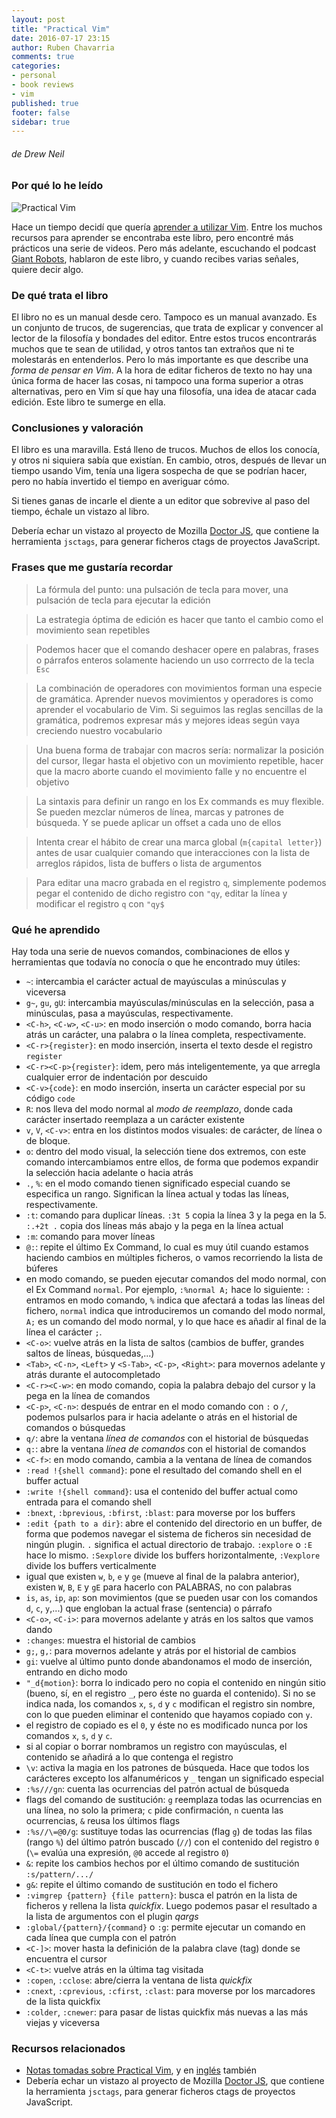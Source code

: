 ```yaml
---
layout: post
title: "Practical Vim"
date: 2016-07-17 23:15
author: Ruben Chavarria
comments: true
categories: 
- personal
- book reviews
- vim
published: true
footer: false
sidebar: true
---
```


###### de Drew Neil

### Por qué lo he leído

![Practical Vim](https://raw.githubusercontent.com/rchavarria/blog-post-incubator/master/published-book-notes/img/practical-vim.jpg)

Hace un tiempo decidí que quería [aprender a utilizar Vim]. Entre los muchos
recursos para aprender se encontraba este libro, pero encontré más prácticos
una serie de videos. Pero más adelante, escuchando el podcast [Giant Robots],
hablaron de este libro, y cuando recibes varias señales, quiere decir algo.

<!-- more -->

### De qué trata el libro

El libro no es un manual desde cero. Tampoco es un manual avanzado. Es un
conjunto de trucos, de sugerencias, que trata de explicar y convencer al lector
de la filosofía y bondades del editor. Entre estos trucos encontrarás muchos
que te sean de utilidad, y otros tantos tan extraños que ni te molestarás en
entenderlos. Pero lo más importante es que describe una *forma de pensar en
Vim*. A la hora de editar ficheros de texto no hay una única forma de hacer las
cosas, ni tampoco una forma superior a otras alternativas, pero en Vim sí que
hay una filosofía, una idea de atacar cada edición. Este libro te sumerge en
ella.

### Conclusiones y valoración

El libro es una maravilla. Está lleno de trucos. Muchos de ellos los conocía, y
otros ni siquiera sabía que existían. En cambio, otros, después de llevar un
tiempo usando Vim, tenía una ligera sospecha de que se podrían hacer, pero no
había invertido el tiempo en averiguar cómo.

Si tienes ganas de incarle el diente a un editor que sobrevive al paso del
tiempo, échale un vistazo al libro.

Debería echar un vistazo al proyecto de Mozilla [Doctor JS], que contiene la
herramienta `jsctags`, para generar ficheros ctags de proyectos JavaScript.

### Frases que me gustaría recordar

> La fórmula del punto: una pulsación de tecla para mover, una pulsación de
> tecla para ejecutar la edición

<!-- -->

> La estrategia óptima de edición es hacer que tanto el cambio como el
> movimiento sean repetibles

<!-- -->

> Podemos hacer que el comando deshacer opere en palabras, frases o párrafos
> enteros solamente haciendo un uso corrrecto de la tecla `Esc`

<!-- -->

> La combinación de operadores con movimientos forman una especie de gramática.
> Aprender nuevos movimientos y operadores is como aprender el vocabulario de
> Vim. Si seguimos las reglas sencillas de la gramática, podremos expresar más
> y mejores ideas según vaya creciendo nuestro vocabulario

<!-- -->

> Una buena forma de trabajar con macros sería: normalizar la posición del
> cursor, llegar hasta el objetivo con un movimiento repetible, hacer que la
> macro aborte cuando el movimiento falle y no encuentre el objetivo

<!-- -->

> La sintaxis para definir un rango en los Ex commands es muy flexible. Se
> pueden mezclar números de línea, marcas y patrones de búsqueda. Y se puede
> aplicar un offset a cada uno de ellos

<!-- -->

> Intenta crear el hábito de crear una marca global (`m{capital letter}`) antes
> de usar cualquier comando que interacciones con la lista de arreglos rápidos,
> lista de buffers o lista de argumentos

<!-- -->

> Para editar una macro grabada en el registro `q`, simplemente podemos pegar
> el contenido de dicho registro con `"qy`, editar la línea y modificar el
> registro `q` con `"qy$`

### Qué he aprendido

Hay toda una serie de nuevos comandos, combinaciones de ellos y herramientas
que todavía no conocía o que he encontrado muy útiles:

- `~`: intercambia el carácter actual de mayúsculas a minúsculas y viceversa
- `g~`, `gu`, `gU`: intercambia mayúsculas/minúsculas en la selección, pasa a minúsculas, pasa a mayúsculas, respectivamente.
- `<C-h>`, `<C-w>`, `<C-u>`: en modo inserción o modo comando, borra hacia atrás un carácter, una palabra o la línea completa, respectivamente.
- `<C-r>{register}`: en modo inserción, inserta el texto desde el registro `register`
- `<C-r><C-p>{register}`: idem, pero más inteligentemente, ya que arregla cualquier error de indentación por descuido
- `<C-v>{code}`: en modo inserción, inserta un carácter especial por su código `code`
- `R`: nos lleva del modo normal al *modo de reemplazo*, donde cada carácter insertado reemplaza a un carácter existente
- `v`, `V`, `<C-v>`: entra en los distintos modos visuales: de carácter, de línea o de bloque.
- `o`: dentro del modo visual, la selección tiene dos extremos, con este comando intercambiamos entre ellos, de forma que podemos expandir la selección hacia adelante o hacia atrás
- `.`, `%`: en el modo comando tienen significado especial cuando se especifica un rango. Significan la línea actual y todas las líneas, respectivamente.
- `:t`: comando para duplicar líneas. `:3t 5` copia la línea 3 y la pega en la 5. `:.+2t .` copia dos líneas más abajo y la pega en la línea actual
- `:m`: comando para mover líneas
- `@:`: repite el último Ex Command, lo cual es muy útil cuando estamos haciendo cambios en múltiples ficheros, o vamos recorriendo la lista de búferes
- en modo comando, se pueden ejecutar comandos del modo normal, con el Ex Command `normal`. Por ejemplo, `:%normal A;` hace lo siguiente: `:` entramos en modo comando, `%` indica que afectará a todas las líneas del fichero, `normal` indica que introduciremos un comando del modo normal, `A;` es un comando del modo normal, y lo que hace es añadir al final de la línea el carácter `;`.
- `<C-o>`: vuelve atrás en la lista de saltos (cambios de buffer, grandes saltos de líneas, búsquedas,...)
- `<Tab>`, `<C-n>`, `<Left>` y `<S-Tab>`, `<C-p>`, `<Right>`: para movernos adelante y atrás durante el autocompletado
- `<C-r><C-w>`: en modo comando, copia la palabra debajo del cursor y la pega en la línea de comandos
- `<C-p>`, `<C-n>`: después de entrar en el modo comando con `:` o `/`, podemos pulsarlos para ir hacia adelante o atrás en el historial de comandos o búsquedas
- `q/`: abre la ventana *línea de comandos* con el historial de búsquedas
- `q:`: abre la ventana *línea de comandos* con el historial de comandos
- `<C-f>`: en modo comando, cambia a la ventana de línea de comandos
- `:read !{shell command}`: pone el resultado del comando shell en el buffer actual
- `:write !{shell command}`: usa el contenido del buffer actual como entrada para el comando shell
- `:bnext`, `:bprevious`, `:bfirst`, `:blast`: para moverse por los buffers
- `:edit {path to a dir}`: abre el contenido del directorio en un buffer, de forma que podemos navegar el sistema de ficheros sin necesidad de ningún plugin. `.` significa el actual directorio de trabajo. `:explore` o `:E` hace lo mismo. `:Sexplore` divide los buffers horizontalmente, `:Vexplore` divide los buffers verticalmente
- igual que existen `w`, `b`, `e` y `ge` (mueve al final de la palabra anterior), existen `W`, `B`, `E` y `gE` para hacerlo con PALABRAS, no con palabras
- `is`, `as`, `ip`, `ap`: son movimientos (que se pueden usar con los comandos `d`, `c`, `y`,...) que engloban la actual frase (sentencia) o párrafo
- `<C-o>`, `<C-i>`: para movernos adelante y atrás en los saltos que vamos dando
- `:changes`: muestra el historial de cambios
- `g;`, `g,`: para movernos adelante y atrás por el historial de cambios
- `gi`: vuelve al último punto donde abandonamos el modo de inserción, entrando en dicho modo
- `"_d{motion}`: borra lo indicado pero no copia el contenido en ningún sitio (bueno, sí, en el registro `_`, pero éste no guarda el contenido). Si no se indica nada, los comandos `x`, `s`, `d` y `c` modifican el registro sin nombre, con lo que pueden eliminar el contenido que hayamos copiado con `y`.
- el registro de copiado es el `0`, y éste no es modificado nunca por los comandos `x`, `s`, `d` y `c`.
- si al copiar o borrar nombramos un registro con mayúsculas, el contenido se añadirá a lo que contenga el registro
- `\v`: activa la magia en los patrones de búsqueda. Hace que todos los carácteres excepto los alfanuméricos y `_` tengan un significado especial
- `:%s///gn`: cuenta las ocurrencias del patrón actual de búsqueda
- flags del comando de sustitución: `g` reemplaza todas las ocurrencias en una línea, no solo la primera; `c` pide confirmación, `n` cuenta las ocurrencias, `&` reusa los últimos flags 
- `:%s//\=@0/g`: sustituye todas las ocurrencias (flag `g`) de todas las filas (rango `%`) del último patrón buscado (`//`) con el contenido del registro `0` (`\=` evalúa una expresión, `@0` accede al registro `0`)
- `&`: repite los cambios hechos por el último comando de sustitución `:s/pattern/.../`
- `g&`: repite el último comando de sustitución en todo el fichero
- `:vimgrep {pattern} {file pattern}`: busca el patrón en la lista de ficheros y rellena la lista *quickfix*. Luego podemos pasar el resultado a la lista de argumentos con el plugin *qargs*
- `:global/{pattern}/{command}` o `:g`: permite ejecutar un comando en cada línea que cumpla con el patrón
- `<C-]>`: mover hasta la definición de la palabra clave (tag) donde se encuentra el cursor
- `<C-t>`: vuelve atrás en la última tag visitada
- `:copen`, `:cclose`: abre/cierra la ventana de lista *quickfix*
- `:cnext`, `:cprevious`, `:cfirst`, `:clast`: para moverse por los marcadores de la lista quickfix
- `:colder`, `:cnewer`: para pasar de listas quickfix más nuevas a las más viejas y viceversa

### Recursos relacionados

- [Notas tomadas sobre Practical Vim], y en [inglés] también
- Debería echar un vistazo al proyecto de Mozilla [Doctor JS], que contiene la
  herramienta `jsctags`, para generar ficheros ctags de proyectos JavaScript.

[Notas tomadas sobre Practical Vim]: https://github.com/rchavarria/blog-post-incubator/blob/master/published-book-notes/practical-vim-by-drew-neil.markdown
[inglés]: https://github.com/rchavarria/blog-post-incubator/blob/master/published-book-notes/practical-vim-by-drew-neil.en.markdown
[Doctor JS]: https://github.com/mozilla/doctorjs
[aprender a utilizar Vim]: http://rchavarria.github.io/blog/2014/10/11/aprendiendo-vim/
[Giant Robots]: http://giantrobots.fm/

